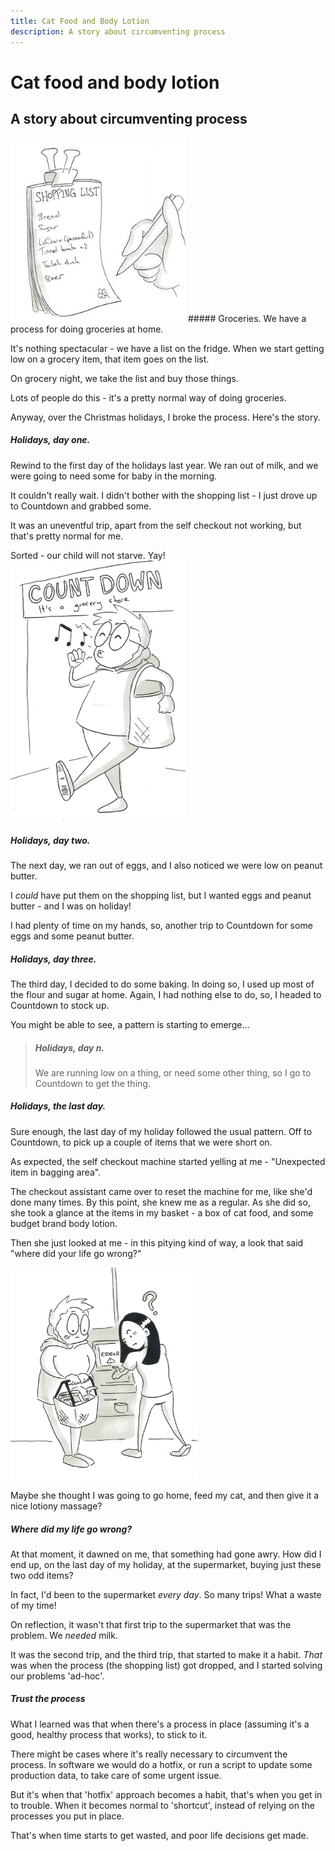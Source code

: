 ```yaml
---
title: Cat Food and Body Lotion
description: A story about circumventing process
---
```

# Cat food and body lotion
## A story about circumventing process

<img src="/assets/images/2019/04/2019-04-11-01.jpg" class="left" width="280px">
##### Groceries.
We have a process for doing groceries at home.

It's nothing spectacular - we have a list on the fridge. When we start getting low on a grocery item, that item goes on the list.

On grocery night, we take the list and buy those things.

Lots of people do this - it's a pretty normal way of doing groceries.

Anyway, over the Christmas holidays, I broke the process. Here's the story.

##### Holidays, day one.
Rewind to the first day of the holidays last year.
We ran out of milk, and we were going to need some for baby in the morning.

It couldn't really wait. I didn't bother with the shopping list - I just drove up to Countdown and grabbed some.

It was an uneventful trip, apart from the self checkout not working, but that's pretty normal for me.

Sorted - our child will not starve. Yay!
<img src="/assets/images/2019/04/2019-04-11-02.jpg" class="right" width="280px">
##### Holidays, day two.
The next day, we ran out of eggs, and I also noticed we were low on peanut butter.

I *could* have put them on the shopping list, but I wanted eggs and peanut butter - and I was on holiday!

I had plenty of time on my hands, so, another trip to Countdown for some eggs and some peanut butter.

##### Holidays, day three.
The third day, I decided to do some baking. In doing so, I used up most of the flour and sugar at home.
Again, I had nothing else to do, so, I headed to Countdown to stock up.

You might be able to see, a pattern is starting to emerge…

> ##### Holidays, day *n*.
> We are running low on a thing, or need some other thing, so I go to Countdown to get the thing.

##### Holidays, the last day.
Sure enough, the last day of my holiday followed the usual pattern. Off to Countdown, to pick up a couple of items that we were short on.

As expected, the self checkout machine started yelling at me - "Unexpected item in bagging area".

The checkout assistant came over to reset the machine for me, like she'd done many times. By this point, she knew me as a regular.
As she did so, she took a glance at the items in my basket - a box of cat food, and some budget brand body lotion.

Then she just looked at me - in this pitying kind of way, a look that said "where did your life go wrong?"

<img src="/assets/images/2019/04/2019-04-11-03.jpg" class="left" width="300px">

Maybe she thought I was going to go home, feed my cat, and then give it a nice lotiony massage?

##### Where *did* my life go wrong?
At that moment, it dawned on me, that something had gone awry. How did I end up, on the last day of my holiday, at the supermarket, buying just these two odd items?

In fact, I'd been to the supermarket *every day*. So many trips! What a waste of my time!

On reflection, it wasn't that first trip to the supermarket that was the problem. We *needed* milk.

It was the second trip, and the third trip, that started to make it a habit.
*That* was when the process (the shopping list) got dropped, and I started solving our problems 'ad-hoc'.

##### Trust the process
What I learned was that when there's a process in place (assuming it's a good, healthy process that works), to stick to it.

There might be cases where it's really necessary to circumvent the process.
In software we would do a hotfix, or run a script to update some production data, to take care of some urgent issue.

But it's when that 'hotfix' approach becomes a habit, that's when you get in to trouble. When it becomes  normal to 'shortcut', instead of relying on the processes you put in place.

That's when time starts to get wasted, and poor life decisions get made.
